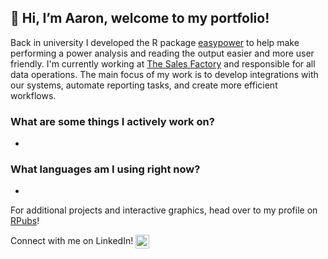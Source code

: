 ## 👋 Hi, I’m Aaron, welcome to my portfolio!

Back in university I developed the R package [easypower](https://cran.r-project.org/web/packages/easypower/index.html) to help make performing a power analysis and reading the output easier and more user friendly. I'm currently working at [The Sales Factory](https://www.thesalesfactory.co/) and responsible for all data operations. The main focus of my work is to develop integrations with our systems, automate reporting tasks, and create more efficient workflows. 

### What are some things I actively work on?
- 

### What languages am I using right now?
- 

For additional projects and interactive graphics, head over to my profile on [RPubs](https://rpubs.com/McGarveyA)!

Connect with me on LinkedIn!
[<img align="center" alt="aaronmcgarvey | LinkedIn" width="22px" src="https://cdn.jsdelivr.net/npm/simple-icons@v3/icons/linkedin.svg" />][linkedin]

<!---
amcgarvey93/amcgarvey93 is a ✨ special ✨ repository because its `README.md` (this file) appears on your GitHub profile.
You can click the Preview link to take a look at your changes.
--->
[linkedin]: https://linkedin.com/in/aaron-mcgarvey93
